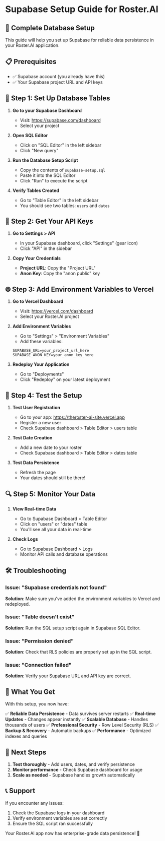 # Supabase Setup Guide for Roster.AI

## 🚀 Complete Database Setup

This guide will help you set up Supabase for reliable data persistence in your Roster.AI application.

## 📋 Prerequisites

- ✅ Supabase account (you already have this)
- ✅ Your Supabase project URL and API keys

## 🔧 Step 1: Set Up Database Tables

1. **Go to your Supabase Dashboard**
   - Visit: https://supabase.com/dashboard
   - Select your project

2. **Open SQL Editor**
   - Click on "SQL Editor" in the left sidebar
   - Click "New query"

3. **Run the Database Setup Script**
   - Copy the contents of `supabase-setup.sql`
   - Paste it into the SQL Editor
   - Click "Run" to execute the script

4. **Verify Tables Created**
   - Go to "Table Editor" in the left sidebar
   - You should see two tables: `users` and `dates`

## 🔑 Step 2: Get Your API Keys

1. **Go to Settings > API**
   - In your Supabase dashboard, click "Settings" (gear icon)
   - Click "API" in the sidebar

2. **Copy Your Credentials**
   - **Project URL**: Copy the "Project URL"
   - **Anon Key**: Copy the "anon public" key

## 🌐 Step 3: Add Environment Variables to Vercel

1. **Go to Vercel Dashboard**
   - Visit: https://vercel.com/dashboard
   - Select your Roster.AI project

2. **Add Environment Variables**
   - Go to "Settings" > "Environment Variables"
   - Add these variables:

   ```
   SUPABASE_URL=your_project_url_here
   SUPABASE_ANON_KEY=your_anon_key_here
   ```

3. **Redeploy Your Application**
   - Go to "Deployments"
   - Click "Redeploy" on your latest deployment

## 🧪 Step 4: Test the Setup

1. **Test User Registration**
   - Go to your app: https://theroster-ai-site.vercel.app
   - Register a new user
   - Check Supabase dashboard > Table Editor > users table

2. **Test Date Creation**
   - Add a new date to your roster
   - Check Supabase dashboard > Table Editor > dates table

3. **Test Data Persistence**
   - Refresh the page
   - Your dates should still be there!

## 🔍 Step 5: Monitor Your Data

1. **View Real-time Data**
   - Go to Supabase Dashboard > Table Editor
   - Click on "users" or "dates" table
   - You'll see all your data in real-time

2. **Check Logs**
   - Go to Supabase Dashboard > Logs
   - Monitor API calls and database operations

## 🛠️ Troubleshooting

### Issue: "Supabase credentials not found"
**Solution**: Make sure you've added the environment variables to Vercel and redeployed.

### Issue: "Table doesn't exist"
**Solution**: Run the SQL setup script again in Supabase SQL Editor.

### Issue: "Permission denied"
**Solution**: Check that RLS policies are properly set up in the SQL script.

### Issue: "Connection failed"
**Solution**: Verify your Supabase URL and API key are correct.

## 🎯 What You Get

With this setup, you now have:

✅ **Reliable Data Persistence** - Data survives server restarts
✅ **Real-time Updates** - Changes appear instantly
✅ **Scalable Database** - Handles thousands of users
✅ **Professional Security** - Row Level Security (RLS)
✅ **Backup & Recovery** - Automatic backups
✅ **Performance** - Optimized indexes and queries

## 🚀 Next Steps

1. **Test thoroughly** - Add users, dates, and verify persistence
2. **Monitor performance** - Check Supabase dashboard for usage
3. **Scale as needed** - Supabase handles growth automatically

## 📞 Support

If you encounter any issues:
1. Check the Supabase logs in your dashboard
2. Verify environment variables are set correctly
3. Ensure the SQL script ran successfully

Your Roster.AI app now has enterprise-grade data persistence! 🎉 